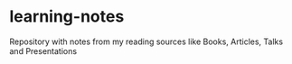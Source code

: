 # learning-notes
Repository with notes from my reading sources like Books, Articles, Talks and Presentations
